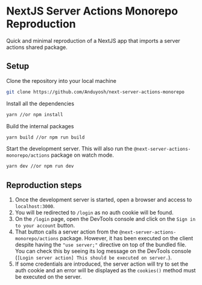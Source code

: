 # NextJS Server Actions Monorepo Reproduction

Quick and minimal reproduction of a NextJS app that imports a server actions shared package.

## Setup

Clone the repository into your local machine

```sh
git clone https://github.com/Anduyosh/next-server-actions-monorepo
```

Install all the dependencies

```sh
yarn //or npm install
```

Build the internal packages

```sh
yarn build //or npm run build
```

Start the development server. This will also run the `@next-server-actions-monorepo/actions` package on watch mode.

```sh
yarn dev //or npm run dev
```

## Reproduction steps

1. Once the development server is started, open a browser and access to `localhost:3000`.
2. You will be redirected to `/login` as no auth cookie will be found.
3. On the `/login` page, open the DevTools console and click on the `Sign in to your account` button.
4. That button calls a server action from the `@next-server-actions-monorepo/actions` package. However, it has been executed on the client despite having the `"use server;"` directive on top of the bundled file. You can check this by seeing its log message on the DevTools console (`[Login server action] This should be executed on server.`).
5. If some credentials are introduced, the server action will try to set the auth cookie and an error will be displayed as the `cookies()` method must be executed on the server.
